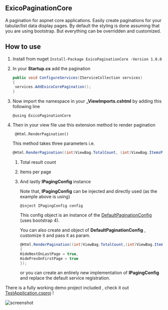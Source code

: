 ## ExicoPaginationCore
A pagination for aspnet core applications. Easily create paginations for your tabular/list data display pages. By default the styling is done assuming that you are using bootstrap. But everything can be overridden and customized.

## How to use

1. Install from nuget `Install-Package ExicoPaginationCore -Version 1.0.0`

2. In your **Startup.cs** add the pagination

   ```c#
   public void ConfigureServices(IServiceCollection services)
   {
   	services.AddExicoCorePagination();
   }
   ```

3. Now import the namespace in your **_ViewImports.cshtml** by adding this following line

   `@using ExicoPaginationCore` 

4. Then in your view file use this extension method to render pagination

   ` @Html.RenderPagination()` 

   This method takes three parameters i.e.

   ```c#
   @Html.RenderPagination((int)ViewBag.TotalCount, (int)ViewBag.ItemsPerPage, config)
   ```

   1. Total result count

   2. Items per page 

   3. And lastly **IPagingConfig** instance

      Note that,  **IPagingConfig** can be injected and directly used (as the example above is using)

      `@inject IPagingConfig config`

      This config object is an instance of the [DefaultPaginationConfig](https://github.com/ishahrier/ExicoPaginationCore/blob/master/ExicoPaginationCore/Implementations/DefaultPaginationConfig.cs) (uses bootstrap 4). 

      You can also create and object of  **DefaultPaginationConfig** , customize it and pass it as param.

      ```c#
      @Html.RenderPagination((int)ViewBag.TotalCount,(int)ViewBag.ItemsPerPage, new DefaultPaginationConfig()
      {
      HideNextOnLastPage = true,
      HidePrevOnFirstPage = true
      });
      ```

      or you can create an entirely new implementation of **IPagingConfig**  and replace the default service registration.




There is a fully working demo project included , check it out [TestApplication.csproj](https://github.co!m/ishahrier/ExicoPaginationCore/tree/master/TestApplication) !

![screenshot](https://github.com/ishahrier/ExicoPaginationCore/raw/master/screenshot.png)
